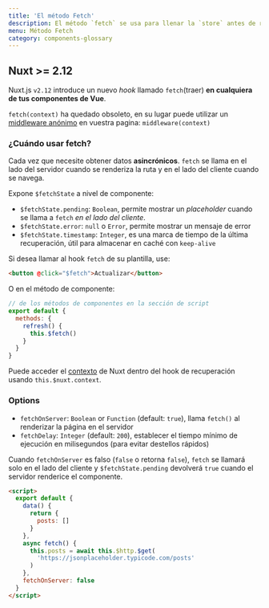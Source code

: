 ```yaml
---
title: 'El método Fetch'
description: El método `fetch` se usa para llenar la `store` antes de renderizar la página, es como el método` asyncData` excepto que no establece los datos del componente.
menu: Método Fetch
category: components-glossary
---
```


## Nuxt >= 2.12

Nuxt.js `v2.12` introduce un nuevo *hook* llamado `fetch`(traer) **en cualquiera de tus componentes de Vue**.

<base-alert>

`fetch(context)` ha quedado obsoleto, en su lugar puede utilizar un [middleware anónimo](/guides/components-glossary/pages-middleware#anonymous-middleware) en vuestra pagina: `middleware(context)`

</base-alert>

### ¿Cuándo usar fetch?

Cada vez que necesite obtener datos **asincrónicos**. `fetch` se llama en el lado del servidor cuando se renderiza la ruta y en el lado del cliente cuando se navega.

Expone `$fetchState` a nivel de componente:

- `$fetchState.pending`: `Boolean`, permite mostrar un *placeholder* cuando se llama a `fetch` _en el lado del cliente_.
- `$fetchState.error`: `null` o `Error`, permite mostrar un mensaje de error
- `$fetchState.timestamp`: `Integer`, es una marca de tiempo de la última recuperación, útil para almacenar en caché con `keep-alive`

Si desea llamar al hook `fetch` de su plantilla, use:

```html
<button @click="$fetch">Actualizar</button>
```

O en el método de componente:

```javascript
// de los métodos de componentes en la sección de script
export default {
  methods: {
    refresh() {
      this.$fetch()
    }
  }
}
```

Puede acceder el [contexto](/guides/internals-glossary/context) de Nuxt dentro del hook de recuperación usando `this.$nuxt.context`.

### Options

- `fetchOnServer`: `Boolean` or `Function` (default: `true`), llama `fetch()` al renderizar la página en el servidor
- `fetchDelay`: `Integer` (default: `200`), establecer el tiempo mínimo de ejecución en milisegundos (para evitar destellos rápidos)

<div class="Alert Alert--green">

Cuando `fetchOnServer` es falso (`false` o retorna `false`), `fetch` se llamará solo en el lado del cliente y `$fetchState.pending` devolverá `true` cuando el servidor renderice el componente.

</div>

```html
<script>
  export default {
    data() {
      return {
        posts: []
      }
    },
    async fetch() {
      this.posts = await this.$http.$get(
        'https://jsonplaceholder.typicode.com/posts'
      )
    },
    fetchOnServer: false
  }
</script>
```
